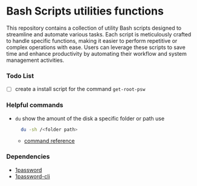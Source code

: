 # Bash Scripts utilities functions

This repository contains a collection of utility Bash scripts designed to streamline and automate various tasks. Each script is meticulously crafted to handle specific functions, making it easier to perform repetitive or complex operations with ease. Users can leverage these scripts to save time and enhance productivity by automating their workflow and system management activities.

### Todo List
 - [ ] create a install script for the command `get-root-psw` 

### Helpful commands

- `du` show the amount of the disk a specific folder or path use
    ```bash
      du -sh /<folder path>
    ```  
  - [command reference](https://www.redhat.com/en/blog/du-command-options)

### Dependencies
- [1password](https://releases.1password.com/linux/8.10/#changelog)
- [1password-cli](https://developer.1password.com/docs/cli/get-started/?utm_medium=organic&utm_source=oph&utm_campaign=linux)